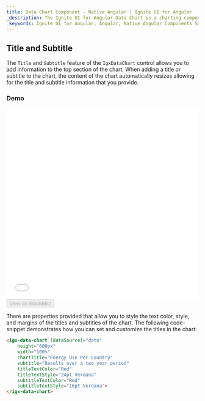 ```yaml
---
title: Data Chart Component - Native Angular | Ignite UI for Angular
_description: The Ignite UI for Angular Data Chart is a charting component that provides modular design of axis, markers, series, legend, and annotation layers. With this chart, you can create multiple instances of these visual elements in the same chart plot area in order to create composite chart views.
_keywords: Ignite UI for Angular, Angular, Native Angular Components Suite, Native Angular Controls, Native Angular Components, Native Angular Components Library, Angular Chart, Angular Chart Control, Angular Chart Example, Angular Chart Component, Angular Data Chart
---
```


## Title and Subtitle

The `Title` and `Subtitle` feature of the `IgxDataChart` control allows you to add information to the top section of the chart. When adding a title or subtitle to the chart, the content of the chart automatically resizes allowing for the title and subtitle information that you provide.

### Demo

<div class="sample-container" style="height: 500px">
    <iframe id="data-chart-overview-iframe" src='{environment:demosBaseUrl}/charts/data-chart-titles' width="100%" height="100%" seamless frameBorder="0" onload="onSampleIframeContentLoaded(this);"></iframe>
</div>
<div>
    <button data-localize="stackblitz" disabled class="stackblitz-btn" data-iframe-id="financial-chart-overview-iframe" data-demos-base-url="{environment:demosBaseUrl}">View on StackBlitz
    </button>
</div>

<div class="divider--half"></div>

There are properties provided that allow you to style the text color, style, and margins of the titles and subtitles of the chart. The following code-snippet demonstrates how you can set and customize the titles in the chart:

```html
<igx-data-chart [dataSource]="data"
    height="600px"
    width="100%"
    chartTitle="Energy Use Per Country"
    subtitle="Results over a two year period"
    titleTextColor="Red"
    titleTextStyle="24pt Verdana"
    subtitleTextColor="Red"
    subtitleTextStyle="16pt Verdana">
</igx-data-chart>
```
